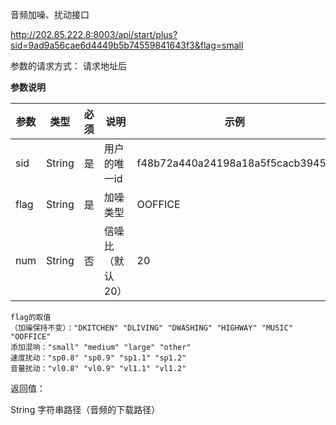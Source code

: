 音频加噪、扰动接口

http://202.85.222.8:8003/api/start/plus?sid=9ad9a56cae6d4449b5b74559841643f3&flag=small

参数的请求方式：  请求地址后

**参数说明** 

| **参数** | **类型** | **必须** | **说明**         | **示例**                         |
| -------- | -------- | -------- | ---------------- | -------------------------------- |
| sid      | String   | 是       | 用户的唯一id     | f48b72a440a24198a18a5f5cacb39450 |
| flag     | String   | 是       | 加噪类型         | OOFFICE                          |
| num      | String   | 否       | 信噪比（默认20） | 20                               |



```
flag的取值
（加噪保持不变）："DKITCHEN" "DLIVING" "DWASHING" "HIGHWAY" "MUSIC" "OOFFICE" 
添加混响："small" "medium" "large" "other"
速度扰动："sp0.8" "sp0.9" "sp1.1" "sp1.2"
音量扰动："vl0.8" "vl0.9" "vl1.1" "vl1.2"
```

返回值：

String 字符串路径（音频的下载路径）
